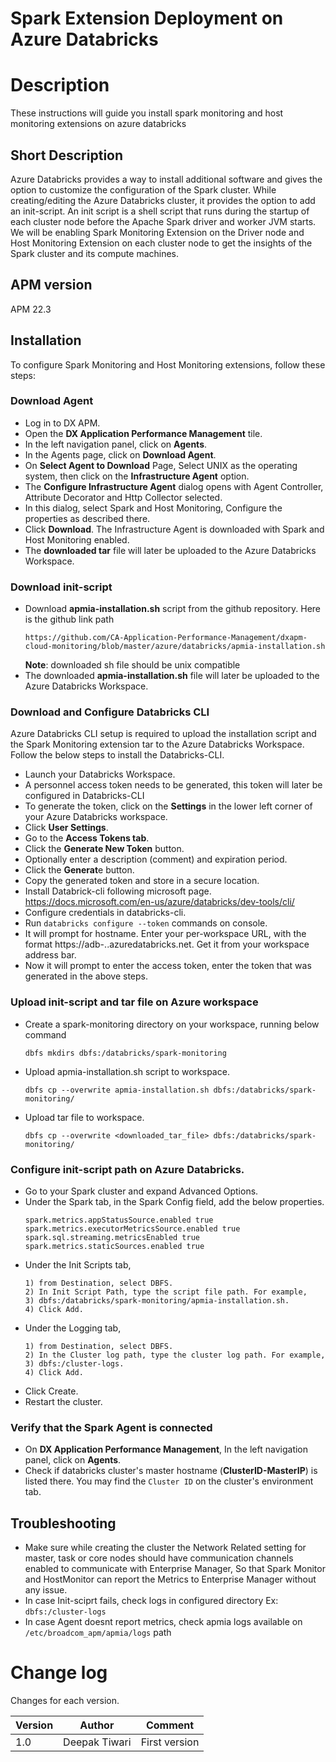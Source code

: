 # Spark Extension Deployment on Azure Databricks

# Description
These instructions will guide you install spark monitoring and host monitoring extensions on azure databricks

## Short Description
Azure Databricks provides a way to install additional software and gives the option to customize the configuration of the Spark cluster. While creating/editing the Azure Databricks cluster, it provides the option to add an init-script. An init script is a shell script that runs during the startup of each cluster node before the Apache Spark driver and worker JVM starts. We will be enabling Spark Monitoring Extension on the Driver node and Host Monitoring Extension on each cluster node to get the insights of the Spark cluster and its compute machines.

## APM version
APM 22.3

## Installation
To configure Spark Monitoring and Host Monitoring extensions, follow these steps:

### Download Agent
- Log in to DX APM.
- Open the **DX Application Performance Management** tile.
- In the left navigation panel, click on **Agents**.
- In the Agents page, click on **Download Agent**. 
- On **Select Agent to Download** Page, Select UNIX as the operating system, then click on the **Infrastructure Agent** option.
- The **Configure Infrastructure Agent** dialog opens with Agent Controller, Attribute Decorator and Http Collector selected.
- In this dialog, select Spark and Host Monitoring, Configure the properties as described there.
- Click **Download**. The Infrastructure Agent is downloaded with Spark and Host Monitoring enabled.
- The **downloaded tar** file will later be uploaded to the Azure Databricks Workspace.

### Download init-script
- Download **apmia-installation.sh** script from the github repository. Here is the github link path
  ```
  https://github.com/CA-Application-Performance-Management/dxapm-cloud-monitoring/blob/master/azure/databricks/apmia-installation.sh
  ```  
  **Note**: downloaded sh file should be unix compatible
- The downloaded **apmia-installation.sh** file will later be uploaded to the Azure Databricks Workspace.

### Download and Configure Databricks CLI
Azure Databricks CLI setup is required to upload the installation script and the Spark Monitoring extension tar to the Azure Databricks Workspace. Follow the below steps to install the Databricks-CLI.

- Launch your Databricks Workspace.
- A personnel access token needs to be generated, this token will later be configured in Databricks-CLI
- To generate the token, click on the **Settings** in the lower left corner of your Azure Databricks workspace.
- Click **User Settings**.
- Go to the **Access Tokens tab**.
- Click the **Generate New Token** button.
- Optionally enter a description (comment) and expiration period.
- Click the **Generat**e button.
- Copy the generated token and store in a secure location.
- Install Databrick-cli following microsoft page. https://docs.microsoft.com/en-us/azure/databricks/dev-tools/cli/
- Configure credentials in databricks-cli. 
- Run `databricks configure --token` commands on console.
- It will prompt for hostname. Enter your per-workspace URL, with the format https://adb-<workspace-id>.<random-number>.azuredatabricks.net. Get it from your workspace address bar.
- Now it will prompt to enter the access token, enter the token that was generated in the above steps.

### Upload init-script and tar file on Azure workspace
- Create a spark-monitoring directory on your workspace, running below command
    ```
    dbfs mkdirs dbfs:/databricks/spark-monitoring
    ```
- Upload apmia-installation.sh script to workspace. 
    ```
    dbfs cp --overwrite apmia-installation.sh dbfs:/databricks/spark-monitoring/
    ```
- Upload tar file to workspace. 
    ```
    dbfs cp --overwrite <downloaded_tar_file> dbfs:/databricks/spark-monitoring/
    ```
### Configure init-script path on Azure Databricks. 
- Go to your Spark cluster and expand Advanced Options.
- Under the Spark tab, in the Spark Config field, add the below properties.
    ```
    spark.metrics.appStatusSource.enabled true 
    spark.metrics.executorMetricsSource.enabled true 
    spark.sql.streaming.metricsEnabled true 
    spark.metrics.staticSources.enabled true
    ```
-  Under the Init Scripts tab, 
    ```
    1) from Destination, select DBFS.
    2) In Init Script Path, type the script file path. For example, 
    3) dbfs:/databricks/spark-monitoring/apmia-installation.sh.
    4) Click Add.
    ```
- Under the Logging tab,
    ```
    1) from Destination, select DBFS.
    2) In the Cluster log path, type the cluster log path. For example, 
    3) dbfs:/cluster-logs.
    4) Click Add.
    ```
- Click Create.
- Restart the cluster.

### Verify that the Spark Agent is connected
- On **DX Application Performance Management**, In the left navigation panel, click on **Agents**.
- Check if databricks cluster's master hostname (**ClusterID-MasterIP**) is listed there. You may find the `Cluster ID` on the cluster's environment tab.

## Troubleshooting
- Make sure while creating the cluster the Network Related setting for master, task or core nodes should have communication channels enabled to communicate with Enterprise Manager, So that Spark Monitor and HostMonitor can report the Metrics to Enterprise Manager without any issue.
- In case Init-sciprt fails, check logs in configured directory Ex: `dbfs:/cluster-logs`
- In case Agent doesnt report metrics, check apmia logs available on `/etc/broadcom_apm/apmia/logs` path

# Change log
Changes for each version.

Version | Author | Comment
--------|--------|--------
1.0 | Deepak Tiwari | First version